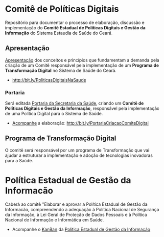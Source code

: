 # Comitê de Políticas Digitais
Repositório para documentar o processo de elaboração, discussão e implementação do **Comitê Estadual de Políticas Digitais e Gestão da Informação** do Sistema Estaudla de Saúde do Ceará.


## Apresentação
[Apresentação](https://docs.google.com/presentation/d/1uXRkOLOVS9bViAOExIhHZX_x03PaenLGqm-fBg8Ysr0/edit?usp=drivesdk) dos conceitos e princípios que fundamentam a demanda pela criação de um Comitê responsável pela implementação de um **Programa de Transformação Digital** no Sistema de Saúde do Ceará.

- http://bit.ly/PoliticasDigitaisNaSaude


### Portaria
Será editada [Portaria da Secretaria da Saúde](https://github.com/SaudeCE/ComiteDePoliticasDigitais/blob/master/PortariaDeCriacaoDoComite.md), criando um **Comitê de Políticas Digitais e Gestão da Informação**, responsável pela implementação de uma Política Digital para o Sistema de Saúde.

- [Acompanhe](https://github.com/SaudeCE/ComiteDePoliticasDigitais/issues/2) a elaboração: http://bit.ly/PortariaCriacaoComiteDigital

## Programa de Transformação Digital
O comitê será responsável por um programa de Transformação que vai ajudar a estruturar a implementação e adoção de tecnologias inovadoras para a Saúde.


# Política Estadual de Gestão da Informacão

Caberá ao comitê "Elaborar e aprovar a Política Estadual de Gestão da Informacão, compreendendo a adequação à Política Nacional de Segurança da Informação, à Lei Geral de Proteção de Dados Pessoais e à Política Nacional de Informação e Informática em Saúde.

- Acompanhe o [KanBan](https://github.com/orgs/SaudeCE/projects/12) da [Política Estadual de Gestão da Informacão](https://github.com/SaudeCE/ComiteDePoliticasDigitais/blob/master/PoliticaEstadualDeGestaoDaInformacao.md)
